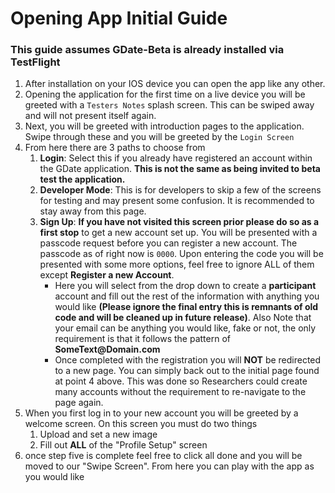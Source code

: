 # Opening App Initial Guide

### This guide assumes GDate-Beta is already installed via TestFlight 

1. After installation  on your IOS device you can open the app like any other.
2. Opening the application for the first time on a live device you will be greeted with a `Testers Notes` splash screen. This can be swiped away and will not present itself again. 
3. Next, you will be greeted with introduction pages to the application. Swipe through these and you will be greeted by the `Login Screen`
4. From here there are 3 paths to choose from
   1. **Login**: Select this if you already have registered an account within the GDate application. **This is not the same as being invited to beta test the application.**
   2. **Developer Mode**: This is for developers to skip a few of the screens for testing and may present some confusion. It is recommended to stay away from this page.
   3. **Sign Up**: **If you have not visited this screen prior please do so as a first stop** to get a new account set up. You will be presented with a passcode request before you can register a new account. The passcode as of right now is `0000`. Upon entering the code you will be presented with some more options, feel free to ignore ALL of them except **Register a new Account**.
      * Here you will select from the drop down to create a **participant** account and fill out the rest of the information with anything you would like __(Please ignore the final entry this is remnants of old code and will be cleaned up in future release)__. Also Note that your email can be anything you would like, fake or not, the only requirement is that it follows the pattern of __SomeText@Domain.com__ 
      * Once completed with the registration you will **__NOT__** be redirected to a new page. You can simply back out to the initial page found at point 4 above. This was done so Researchers could create many accounts without the requirement to re-navigate to the page again.
5. When you first log in to your new account you will be greeted by a welcome screen. On this screen you must do two things
   1. Upload and set a new image
   2. Fill out **__ALL__** of the "Profile Setup" screen
6. once step five is complete feel free to click all done and you will be moved to our "Swipe Screen". From here you can play with the app as you would like

